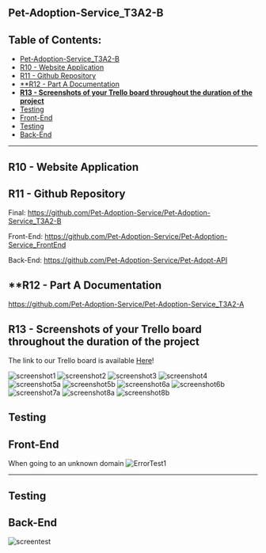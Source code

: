 ## Pet-Adoption-Service_T3A2-B

## **Table of Contents:** <!-- omit in toc -->
- [Pet-Adoption-Service\_T3A2-B](#pet-adoption-service_t3a2-b)
- [R10 - Website Application](#r10---website-application)
- [R11 - Github Repository](#r11---github-repository)
- [\*\*R12 - Part A Documentation](#r12---part-a-documentation)
- [**R13 - Screenshots of your Trello board throughout the duration of the project**](#r13---screenshots-of-your-trello-board-throughout-the-duration-of-the-project)
- [Testing](#testing)
- [Front-End](#front-end)
- [Testing](#testing-1)
- [Back-End](#back-end)

---

## R10 - Website Application


## R11 - Github Repository
Final: https://github.com/Pet-Adoption-Service/Pet-Adoption-Service_T3A2-B

Front-End: https://github.com/Pet-Adoption-Service/Pet-Adoption-Service_FrontEnd

Back-End: https://github.com/Pet-Adoption-Service/Pet-Adopt-API



## **R12 - Part A Documentation
https://github.com/Pet-Adoption-Service/Pet-Adoption-Service_T3A2-A

## **R13 - Screenshots of your Trello board throughout the duration of the project**

The link to our Trello board is available [Here](https://trello.com/b/XB2z1h7g
)!

![screenshot1](docs/Screenshot1.png)
![screenshot2](docs/Screenshot2.png)
![screenshot3](docs/Screenshot3.png)
![screenshot4](docs/Screenshot4.png)
![screenshot5a](docs/Screenshot5a.png)
![screenshot5b](docs/Screenshot5b.png)
![screenshot6a](docs/Screenshot6a.png)
![screenshot6b](docs/Screenshot6b.png)
![screenshot7a](docs/Screenshot7a.png)
![screenshot8a](docs/Screenshot8a.png)
![screenshot8b](docs/Screenshot8b.png)

## Testing
## Front-End 
When going to an unknown domain
![ErrorTest1](docs/errortest.png)

---

## Testing
## Back-End 
![screentest](docs/screentest.png)
